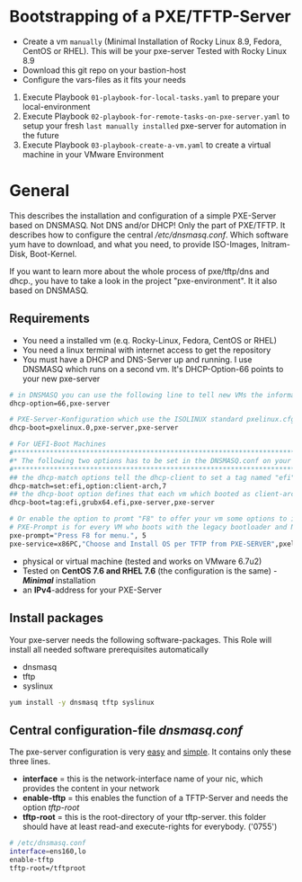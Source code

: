 # Bootstrapping of a PXE/TFTP-Server
- Create a vm `manually` (Minimal Installation of Rocky Linux 8.9, Fedora, CentOS or RHEL). This will be your pxe-server Tested with Rocky Linux 8.9
- Download this git repo on your bastion-host
- Configure the vars-files as it fits your needs

1. Execute Playbook `01-playbook-for-local-tasks.yaml` to prepare your local-environment
2. Execute Playbook `02-playbook-for-remote-tasks-on-pxe-server.yaml` to setup your fresh `last manually installed` pxe-server for automation in the future
3. Execute Playbook `03-playbook-create-a-vm.yaml` to create a virtual machine in your VMware Environment


# General
This describes the installation and configuration of a simple PXE-Server based on DNSMASQ. Not DNS and/or DHCP! Only the part of PXE/TFTP. It describes how to configure the central */etc/dnsmasq.conf*. Which software yum have to download, and what you need, to provide ISO-Images, Initram-Disk, Boot-Kernel.


If you want to learn more about the whole process of pxe/tftp/dns and dhcp., you have to take a look in the project "pxe-environment". It it also based on DNSMASQ.


## Requirements
- You need a installed vm (e.q. Rocky-Linux, Fedora, CentOS or RHEL)
- You need a linux terminal with internet access to get the repository
- You must have a DHCP and DNS-Server up and running. I use DNSMASQ which runs on a second vm. It's DHCP-Option-66 points to your new pxe-server
```bash
# in DNSMASQ you can use the following line to tell new VMs the information, where your pxe-server is running
dhcp-option=66,pxe-server

# PXE-Server-Konfiguration which use the ISOLINUX standard pxelinux.cfg
dhcp-boot=pxelinux.0,pxe-server,pxe-server

# For UEFI-Boot Machines
#**********************************************************************************
#* The following two options has to be set in the DNSMASQ.conf on your dns-server *
#**********************************************************************************
## the dhcp-match options tell the dhcp-client to set a tag named "efi" to clients who come with an EFI-boot
dhcp-match=set:efi,option:client-arch,7
## the dhcp-boot option defines that each vm which booted as client-arch=7 and has the tag named efi, it should load the grubx64.efi from the rootfolder of the pxe-server. The grub-bootloader looks then for files under /tftproot/EFI/BOOT/grub.cfg
dhcp-boot=tag:efi,grubx64.efi,pxe-server,pxe-server

# Or enable the option to promt "F8" to offer your vm some options to interactive install the OS
# PXE-Prompt is for every VM who boots with the legacy bootloader and NOT EFI. It searches for the pxelinux.0 bootloader und looks for configs under /tftproot/pxelinux.cfg/default
pxe-prompt="Press F8 for menu.", 5
pxe-service=x86PC,"Choose and Install OS per TFTP from PXE-SERVER",pxelinux,pxe-server
```

- physical or virtual machine (tested and works on VMware 6.7u2)
- Tested on **CentOS 7.6 and RHEL 7.6** (the configuration is the same) - ***Minimal*** installation
- an **IPv4**-address for your PXE-Server

## Install packages
Your pxe-server needs the following software-packages. This Role will install all needed software prerequisites automatically

- dnsmasq
- tftp
- syslinux

```bash
yum install -y dnsmasq tftp syslinux
```

## Central configuration-file *dnsmasq.conf*

The pxe-server configuration is very <u>easy</u> and <u>simple</u>. It contains only these three lines.

- **interface** = this is the network-interface name of your nic, which provides the content in your network
- **enable-tftp** = this enables the function of  a TFTP-Server and needs the option *tftp-root*
- **tftp-root** = this is the root-directory of your tftp-server. this folder should have at least read-and execute-rights for everybody. ('0755')

```bash
# /etc/dnsmasq.conf
interface=ens160,lo
enable-tftp
tftp-root=/tftproot
```



